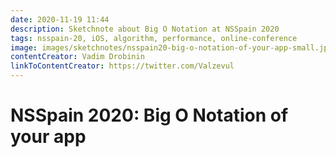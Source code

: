 ```yaml
---
date: 2020-11-19 11:44
description: Sketchnote about Big O Notation at NSSpain 2020
tags: nsspain-20, iOS, algorithm, performance, online-conference
image: images/sketchnotes/nsspain20-big-o-notation-of-your-app-small.jpg
contentCreator: Vadim Drobinin
linkToContentCreator: https://twitter.com/Valzevul
---
```


# NSSpain 2020: Big O Notation of your app
